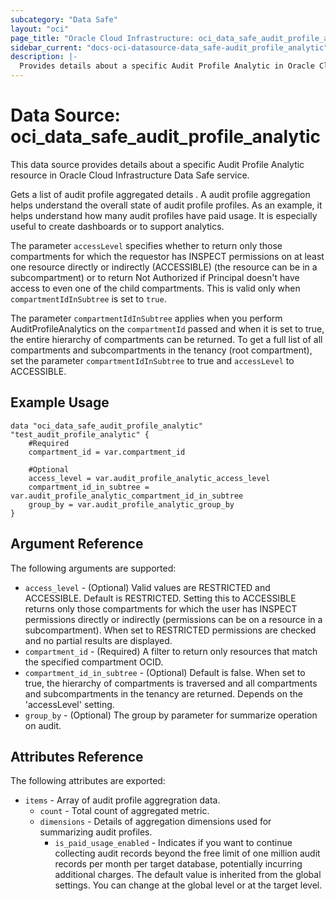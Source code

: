 ```yaml
---
subcategory: "Data Safe"
layout: "oci"
page_title: "Oracle Cloud Infrastructure: oci_data_safe_audit_profile_analytic"
sidebar_current: "docs-oci-datasource-data_safe-audit_profile_analytic"
description: |-
  Provides details about a specific Audit Profile Analytic in Oracle Cloud Infrastructure Data Safe service
---
```


# Data Source: oci_data_safe_audit_profile_analytic
This data source provides details about a specific Audit Profile Analytic resource in Oracle Cloud Infrastructure Data Safe service.

Gets a list of audit profile aggregated details . A audit profile  aggregation helps understand the overall  state of audit profile profiles.
As an example, it helps understand how many audit profiles have paid usage. It is especially useful to create dashboards or to support analytics.

The parameter `accessLevel` specifies whether to return only those compartments for which the
requestor has INSPECT permissions on at least one resource directly
or indirectly (ACCESSIBLE) (the resource can be in a subcompartment) or to return Not Authorized if
Principal doesn't have access to even one of the child compartments. This is valid only when
`compartmentIdInSubtree` is set to `true`.

The parameter `compartmentIdInSubtree` applies when you perform AuditProfileAnalytics on the
`compartmentId` passed and when it is set to true, the entire hierarchy of compartments can be returned.
To get a full list of all compartments and subcompartments in the tenancy (root compartment),
set the parameter `compartmentIdInSubtree` to true and `accessLevel` to ACCESSIBLE.


## Example Usage

```hcl
data "oci_data_safe_audit_profile_analytic" "test_audit_profile_analytic" {
	#Required
	compartment_id = var.compartment_id

	#Optional
	access_level = var.audit_profile_analytic_access_level
	compartment_id_in_subtree = var.audit_profile_analytic_compartment_id_in_subtree
	group_by = var.audit_profile_analytic_group_by
}
```

## Argument Reference

The following arguments are supported:

* `access_level` - (Optional) Valid values are RESTRICTED and ACCESSIBLE. Default is RESTRICTED. Setting this to ACCESSIBLE returns only those compartments for which the user has INSPECT permissions directly or indirectly (permissions can be on a resource in a subcompartment). When set to RESTRICTED permissions are checked and no partial results are displayed. 
* `compartment_id` - (Required) A filter to return only resources that match the specified compartment OCID.
* `compartment_id_in_subtree` - (Optional) Default is false. When set to true, the hierarchy of compartments is traversed and all compartments and subcompartments in the tenancy are returned. Depends on the 'accessLevel' setting. 
* `group_by` - (Optional) The group by parameter for summarize operation on audit.


## Attributes Reference

The following attributes are exported:

* `items` - Array of audit profile aggregration data.
	* `count` - Total count of aggregated metric.
	* `dimensions` - Details of aggregation dimensions used for summarizing audit profiles.
		* `is_paid_usage_enabled` - Indicates if you want to continue collecting audit records beyond the free limit of one million audit records per month per target database, potentially incurring additional charges. The default value is inherited from the global settings.  You can change at the global level or at the target level. 

